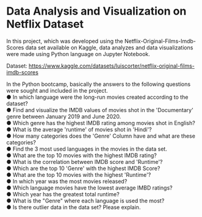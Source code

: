 # Data Analysis and Visualization on Netflix Dataset 

In this project, which was developed using the Netflix-Original-Films-Imdb-Scores data set available on Kaggle, data analyzes and data visualizations were made using Python language on Jupyter Notebook.<br>

Dataset: https://www.kaggle.com/datasets/luiscorter/netflix-original-films-imdb-scores <br>

In the Python bootcamp, basically the answers to the following questions were sought and included in the project. <br>
● In which language were the long-run movies created according to the dataset? <br>
● Find and visualize the IMDB values of movies shot in the 'Documentary' genre between January 2019 and June 2020. <br>
● Which genre has the highest IMDB rating among movies shot in English? <br>
● What is the average 'runtime' of movies shot in 'Hindi'? <br>
● How many categories does the 'Genre' Column have and what are these categories? <br>
● Find the 3 most used languages in the movies in the data set. <br>
● What are the top 10 movies with the highest IMDB rating? <br>
● What is the correlation between IMDB score and 'Runtime'? <br>
● Which are the top 10 'Genre' with the highest IMDB Score? <br>
● What are the top 10 movies with the highest 'Runtime'? <br>
● In which year was the most movies released? <br>
● Which language movies have the lowest average IMBD ratings? <br>
● Which year has the greatest total runtime? <br>
● What is the "Genre" where each language is used the most? <br>
● Is there outlier data in the data set? Please explain. <br>
